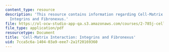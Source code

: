 ```yaml
---
content_type: resource
description: 'This resource contains information regarding Cell-Matrix Interaction:
  Integrins and Fibronexus.'
file: https://ol-ocw-studio-app-qa.s3.amazonaws.com/courses/2-785j-cell-matrix-mechanics-fall-2014/7cca5c6a140403a9eee72a1f20169360_MIT2_785JF14_Chapter_3.pdf
file_type: application/pdf
resourcetype: Document
title: 'Cell-Matrix Interaction: Integrins and Fibronexus'
uid: 7cca5c6a-1404-03a9-eee7-2a1f20169360
---
```

